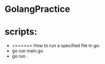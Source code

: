 # GolangPractice

# scripts:

- ======= How to run a specified file in go:
- go run main.go
- go run .





